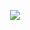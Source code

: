 
<p align="center">
    <img src="(https://user-images.githubusercontent.com/91817371/135745121-9ea4d4b4-d150-4a8b-8592-0cea9a3282b6.gif)">
</p>
